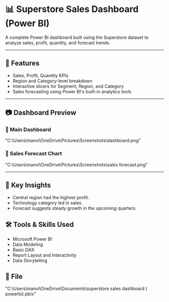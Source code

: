 # 📊 Superstore Sales Dashboard (Power BI)

A complete Power BI dashboard built using the Superstore dataset to analyze sales, profit, quantity, and forecast trends.

---

## 📌 Features

- Sales, Profit, Quantity KPIs
- Region and Category-level breakdown
- Interactive slicers for Segment, Region, and Category
- Sales forecasting using Power BI's built-in analytics tools

---

## 📷 Dashboard Preview

### 🔹 Main Dashboard
 "C:\Users\manvi\OneDrive\Pictures\Screenshots\dashboard.png"

### 🔹 Sales Forecast Chart
 "C:\Users\manvi\OneDrive\Pictures\Screenshots\sales forecast.png"

---

## 🧠 Key Insights

- Central region had the highest profit.
- Technology category led in sales.
- Forecast suggests steady growth in the upcoming quarters.

## 🛠 Tools & Skills Used

- Microsoft Power BI
- Data Modeling
- Basic DAX
- Report Layout and Interactivity
- Data Storytelling


## 📁 File
"C:\Users\manvi\OneDrive\Documents\superstore sales dashboard ( powerbi).pbix"



